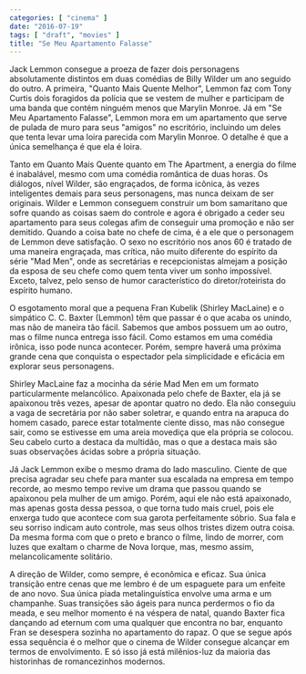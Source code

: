 ```yaml
---
categories: [ "cinema" ]
date: "2016-07-19"
tags: [ "draft", "movies" ]
title: "Se Meu Apartamento Falasse"
---
```

Jack Lemmon consegue a proeza de fazer dois personagens absolutamente
distintos em duas comédias de Billy Wilder um ano seguido do outro. A
primeira, "Quanto Mais Quente Melhor", Lemmon faz com Tony Curtis dois
foragidos da polícia que se vestem de mulher e participam de uma banda
que contém ninguém menos que Marylin Monroe. Já em "Se Meu Apartamento
Falasse", Lemmon mora em um apartamento que serve de pulada de muro para
seus "amigos" no escritório, incluindo um deles que tenta levar uma
loira parecida com Marylin Monroe. O detalhe é que a única semelhança
é que ela é loira.

Tanto em Quanto Mais Quente quanto em The Apartment, a energia do filme
é inabalável, mesmo com uma comédia romântica de duas horas. Os
diálogos, nível Wilder, são engraçados, de forma icônica, às
vezes inteligentes demais para seus personagens, mas nunca deixam de
ser originais. Wilder e Lemmon conseguem construir um bom samaritano
que sofre quando as coisas saem do controle e agora é obrigado a ceder
seu apartamento para seus colegas afim de conseguir uma promoção
e não ser demitido. Quando a coisa bate no chefe de cima, é a ele
que o personagem de Lemmon deve satisfação. O sexo no escritório
nos anos 60 é tratado de uma maneira engraçada, mas crítica, não
muito diferente do espírito da série "Mad Men", onde as secretárias
e recepcionistas almejam a posição da esposa de seu chefe como quem
tenta viver um sonho impossível. Exceto, talvez, pelo senso de humor
característico do diretor/roteirista do espírito humano.

O esgotamento moral que a pequena Fran Kubelik (Shirley MacLaine) e
o simpático C. C. Baxter (Lemmon) têm que passar é o que acaba os
unindo, mas não de maneira tão fácil. Sabemos que ambos possuem um
ao outro, mas o filme nunca entrega isso fácil. Como estamos em uma
comédia irônica, isso pode nunca acontecer. Porém, sempre haverá
uma próxima grande cena que conquista o espectador pela simplicidade
e eficácia em explorar seus personagens.

Shirley MacLaine faz a mocinha da série Mad Men em um formato
particularmente melancólico. Apaixonada pelo chefe de Baxter, ela
já se apaixonou três vezes, apesar de apontar quatro no dedo. Ela
não conseguiu a vaga de secretária por não saber soletrar, e quando
entra na arapuca do homem casado, parece estar totalmente ciente disso,
mas não consegue sair, como se estivesse em uma areia movediça que ela
própria se colocou. Seu cabelo curto a destaca da multidão, mas o que a
destaca mais são suas observações ácidas sobre a própria situação.

Já Jack Lemmon exibe o mesmo drama do lado masculino. Ciente de que
precisa agradar seu chefe para manter sua escalada na empresa em tempo
recorde, ao mesmo tempo revive um drama que passou quando se apaixonou
pela mulher de um amigo. Porém, aqui ele não está apaixonado,
mas apenas gosta dessa pessoa, o que torna tudo mais cruel, pois ele
enxerga tudo que acontece com sua garota perfeitamente sóbrio. Sua
fala e seu sorriso indicam auto controle, mas seus olhos tristes dizem
outra coisa. Da mesma forma com que o preto e branco o filme, lindo de
morrer, com luzes que exaltam o charme de Nova Iorque, mas, mesmo assim,
melancolicamente solitário.

A direção de Wilder, como sempre, é econômica e eficaz. Sua única
transição entre cenas que me lembro é de um espaguete para um enfeite
de ano novo. Sua única piada metalinguística envolve uma arma e um
champanhe. Suas transições são ágeis para nunca perdermos o fio da
meada, e seu melhor momento é na véspera de natal, quando Baxter fica
dançando ad eternum com uma qualquer que encontra no bar, enquanto Fran
se desespera sozinha no apartamento do rapaz. O que se segue após essa
sequência é o melhor que o cinema de Wilder consegue alcançar em
termos de envolvimento. E só isso já está milênios-luz da maioria
das historinhas de romancezinhos modernos.

